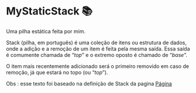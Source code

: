 # MyStaticStack 📚

Uma pilha estática feita por mim.



Stack (pilha, em português) é uma coleção de itens ou estrutura de dados, onde a adição e a remoção de um item é feita pela mesma saída. Essa saída é comumente chamada de “*top*” e o extremo oposto é chamado de “*base*”.

O item mais recentemente adicionado será o primeiro removido em caso de remoção, já que estará no topo (ou “*top*”).



Obs : esse texto foi baseado na definição de Stack da pagina [Página](https://medium.com/real-algorithms/estrutura-de-dados-stack-6cf9f81a16fd)